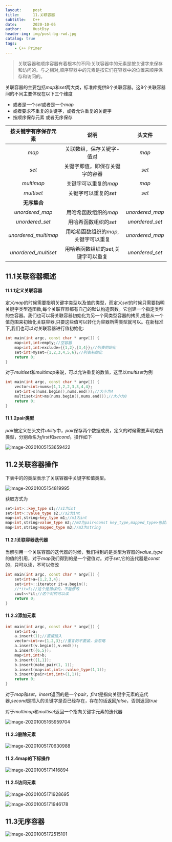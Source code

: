 ```yaml
---
layout:     post
title:      11.关联容器
subtitle:   C++
date:       2020-10-05
author:     HustDsy
header-img: img/post-bg-rwd.jpg
catalog: true
tags:
    - C++ Primer
---
```


> 关联容器和顺序容器有着根本的不同:关联容器中的元素是按关键字来保存和访问的。与之相对,顺序容器中的元素是按它们在容器中的位置来顺序保存和访问的。

关联容器的主要包括$map$和$set$两大类，标准库提供8个关联容器。这8个关联容器间的不同主要体现在以下三个维度

- 或者是一个$set$或者是一个$map$
- 或者要求不重复的关键字，或者允许重复的关键字
- 按顺序保存元素 或者无序保存

|   按关键字有序保存元素    |                 说明                 |      头文件      |
| :-----------------------: | :----------------------------------: | :--------------: |
|           $map$           |      关联数组，保存关键字-值对       |      $map$       |
|           $set$           |    关键字即值，即保存关键字的容器    |      $set$       |
|        $multimap$         |        关键字可以重复的$map$         |      $map$       |
|        $multiset$         |        关键字可以重复的$set$         |      $set$       |
| <strong>无序集合</strong> |                                      |                  |
|     $unordered\_map$      |        用哈希函数组织的$map$         | $unordered\_map$ |
|     $unordered\_set$      |        用哈希函数组织的$set$         | $unordered\_set$ |
|   $unordered\_multimap$   | 用哈希函数组织的$map$,关键字可以重复 | $unordered\_map$ |
|   $unordered\_multiset$   | 用哈希函数组织的$set$,关键字可以重复 | $unordered\_set$ |

## 11.1关联容器概述

#### 11.1.1定义关联容器

定义$map$的时候需要指明关键字类型以及值的类型，而定义$set$的时候只需要指明关键字类型造函数,每个关联容器都有自己的默认构造函数。它创建一个指定类型的空容器。我们也可以将关联容器初始化为另一个同类型容器的拷贝,或是从一个值范围来初始化关联容器,只要这些值可以转化为容器所需类型就可以。在新标准下,我们也可以对关联容器进行值初始化:

```c++
int main(int argc, const char * argv[]) {
    map<int,int>empty;//空容器
    map<int,int>exclude={{1,2},{3,4}};//列表初始化
    set<int>myset={1,2,3,4,5,6};//列表初始化
    return 0;
}
```

对于$multiset$和$multimap$来说，可以允许重复的数值，这里以$multiset$为例

```c++
int main(int argc, const char * argv[]) {
    vector<int>nums={1,1,2,2,3,3,4,4};
    set<int>s(nums.begin(),nums.end());//大小为4
    multiset<int>ms(nums.begin(),nums.end());//大小为8
    return 0;
}
```

#### 11.1.2pair类型

$pair$被定义在头文件$utility$中，$pair$保存两个数据成员，定义的时候需要声明成员类型，分别命名为$first$和$second$。操作如下

![image-20201005153659422](https://gitee.com/hustdsy/blog-img/raw/master/image-20201005153659422.png)

## 11.2关联容器操作

下表中的的类型表示了关联容器中关键字和值类型。

![image-20201005154819995](https://gitee.com/hustdsy/blog-img/raw/master/image-20201005154819995.png)

获取方式为

```c++
set<int>::key_type s1;//s1为int
set<int>::value_type s2;//s2为int
map<int,string>key_type m1;//m1为int
map<int,string>value_type m2;//m2为pair<const key_type,mapped_type>也就是pair<const int,string>
map<int,string>mapped_type m3;//m3为string
```

#### 11.2.1关联容器迭代器

当解引用一个关联容器的迭代器的时候，我们得到的是类型为容器的$value\_type$的值的引用，对于$map$我们得到的是一个键值对。对于$set$,它的迭代器是$const$的，只可以读，不可以修改

```c++
int main(int argc, const char * argv[]) {
    set<int>a={1,2,3,4};
    set<int>::iterator it=a.begin();
    //*it=5;//这个是错误的，不能修改
    cout<<*it;//这个对的可以读
    return 0;
}
```

#### 11.2.2添加元素

```c++
int main(int argc, const char * argv[]) {
    set<int>a;
    a.insert(1);//直接插入
    vector<int>v={1,2,3};//重复的不要紧，会忽略
    a.insert(v.begin(),v.end());
    a.insert({6,5});
    map<int,int>b;
    b.insert({1,1});
    b.insert(make_pair(1, 1));
    b.insert(map<int,int>::value_type(1,1));
    b.insert(pair<int,int>(1,1));
    return 0;
}
```

对于$map$和$set$，$insert$返回的是一个$pair$，$first$是指向关键字元素的迭代器,$second$是插入的关键字是否已经存在，存在的话返回$false$，否则返回$true$

对于$multimap$和$multiset$返回一个指向关键字元素的迭代器

![image-20201005165959704](https://gitee.com/hustdsy/blog-img/raw/master/image-20201005165959704.png)

#### 11.2.3删除元素

![image-20201005170630988](https://gitee.com/hustdsy/blog-img/raw/master/image-20201005170630988.png)

#### 11.2.4map的下标操作

![image-20201005171416894](https://gitee.com/hustdsy/blog-img/raw/master/image-20201005171416894.png)

#### 11.2.5访问元素

![image-20201005171928695](https://gitee.com/hustdsy/blog-img/raw/master/image-20201005171928695.png)

![image-20201005171946178](https://gitee.com/hustdsy/blog-img/raw/master/image-20201005171946178.png)

## 11.3无序容器

![image-20201005172515101](https://gitee.com/hustdsy/blog-img/raw/master/image-20201005172515101.png)